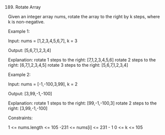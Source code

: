189. Rotate Array

Given an integer array nums, rotate the array to the right by k steps, where k
is non-negative.

Example 1:

Input: nums = [1,2,3,4,5,6,7], k = 3

Output: [5,6,7,1,2,3,4]

Explanation: rotate 1 steps to the right: [7,1,2,3,4,5,6] rotate 2 steps to the
right: [6,7,1,2,3,4,5] rotate 3 steps to the right: [5,6,7,1,2,3,4]

Example 2:

Input: nums = [-1,-100,3,99], k = 2

Output: [3,99,-1,-100]

Explanation: rotate 1 steps to the right: [99,-1,-100,3] rotate 2 steps to the
right: [3,99,-1,-100]

Constraints:

1 <= nums.length <= 105 -231 <= nums[i] <= 231 - 1 0 <= k <= 105

